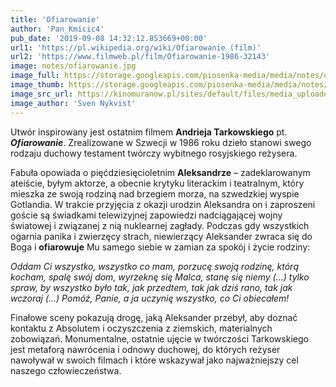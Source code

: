 ```yaml
---
title: 'Ofiarowanie'
author: 'Pan_Kmicic4'
pub_date: '2019-09-08 14:32:12.853669+00:00'
url1: 'https://pl.wikipedia.org/wiki/Ofiarowanie_(film)'
url2: 'https://www.filmweb.pl/film/Ofiarowanie-1986-32143'
image: notes/ofiarowanie.jpg
image_full: https://storage.googleapis.com/piosenka-media/media/notes/ofiarowanie.jpg
image_thumb: https://storage.googleapis.com/piosenka-media/media/notes/ofiarowanie.jpg.0x300_q85_upscale.jpg
image_src_url: https://kinomuranow.pl/sites/default/files/media_uploaded/obrazy/filmy/ofiarowanie.jpg
image_author: 'Sven Nykvist'
---
```


Utwór inspirowany jest ostatnim filmem **Andrieja Tarkowskiego** pt. _**Ofiarowanie**_. Zrealizowane w Szwecji w 1986 roku dzieło stanowi swego rodzaju duchowy testament twórczy wybitnego rosyjskiego reżysera.

Fabuła opowiada o pięćdziesięcioletnim **Aleksandrze** – zadeklarowanym ateiście, byłym aktorze, a obecnie krytyku literackim i teatralnym, który mieszka ze swoją rodziną nad brzegiem morza, na szwedzkiej wyspie Gotlandia. W trakcie przyjęcia z okazji urodzin Aleksandra on i  zaproszeni goście są świadkami telewizyjnej zapowiedzi nadciągającej wojny światowej i związanej z nią nuklearnej zagłady. Podczas gdy wszystkich ogarnia panika i zwierzęcy strach, niewierzący Aleksander zwraca się do Boga i **ofiarowuje** Mu samego siebie w zamian za spokój i życie rodziny:

_Oddam Ci wszystko, wszystko co mam, porzucę swoją rodzinę, którą kocham, spalę swój dom, wyrzeknę się Malca, stanę się niemy \(...\) tylko spraw, by wszystko było tak, jak przedtem, tak jak dziś rano, tak jak wczoraj \(...\) Pomóż, Panie, a ja uczynię wszystko, co Ci obiecałem!_

Finałowe sceny pokazują drogę, jaką Aleksander przebył, aby doznać kontaktu z Absolutem i oczyszczenia z ziemskich, materialnych zobowiązań. Monumentalne, ostatnie ujęcie w twórczości Tarkowskiego jest metaforą nawrócenia i odnowy duchowej, do których reżyser nawoływał w swoich filmach i które wskazywał jako najważniejszy cel naszego człowieczeństwa.